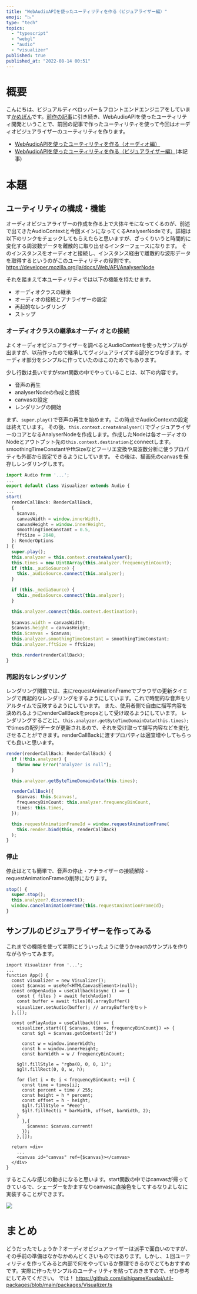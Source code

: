 ```yaml
---
title: "WebAudioAPIを使ったユーティリティを作る（ビジュアライザー編）"
emoji: "📉"
type: "tech"
topics:
  - "typescript"
  - "webgl"
  - "audio"
  - "visualizer"
published: true
published_at: "2022-08-14 00:51"
---
```


# 概要
こんにちは、ビジュアルディベロッパー＆フロントエンドエンジニアをしています[かめぽん](https://twitter.com/kamepon_fe)です。[前作の記事](https://zenn.dev/koudaiishigame/articles/228aa7b7524ee6)に引き続き、WebAudioAPIを使ったユーティリティ開発ということで、前回の記事で作ったユーティリティを使って今回はオーディオビジュアライザーのユーティリティを作ります。

- [WebAudioAPIを使ったユーティリティを作る（オーディオ編）](https://zenn.dev/koudaiishigame/articles/228aa7b7524ee6) 
- [WebAudioAPIを使ったユーティリティを作る（ビジュアライザー編）](https://zenn.dev/koudaiishigame/articles/fc38b0ea18581d)(本記事)

# 本題
## ユーティリティの構成・機能
オーディオビジュアライザーの作成を作る上で大体キモになってくるのが、前述で出てきたAudioContextと今回メインになってくるAnalyserNodeです。詳細は以下のリンクをチェックしてもらえたらと思いますが、ざっくりいうと時間的に変化する周波数データを離散的に取り出せるインターフェースになります。
そのインスタンスをオーディオと接続し、インスタンス経由で離散的な波形データを取得するというのがこのユーティリティの役割です。
https://developer.mozilla.org/ja/docs/Web/API/AnalyserNode

それを踏まえて本ユーティリティでは以下の機能を持たせます。

- オーディオクラスの継承
- オーディオの接続とアナライザーの設定
- 再起的なレンダリング
- ストップ

### オーディオクラスの継承&オーディオとの接続
よくオーディオビジュアライザーを調べるとAudioContextを使ったサンプルが出ますが、以前作ったので継承してヴィジュアライズする部分とつなぎます。オーディオ部分をシンプルに作っていたのはこのためでもあります。

少し行数は長いですがstart関数の中でやっていることは、以下の内容です。
- 音声の再生
- analyserNodeの作成と接続
- canvasの設定
- レンダリングの開始

まず、`super.play()`で音声の再生を始めます。この時点でAudioContextの設定は終えています。
その後、`this.context.createAnalyser()`でヴィジュアライザーのコアとなるAnalyserNodeを作成します。作成したNodeは各オーディオのNodeとアウトプット先の`this.context.destination`とconnectします。
smoothingTimeConstantやfftSizeなどフーリエ変換や周波数分析に使うプロパティも外部から設定できるようにしています。
その後は、描画先のcanvasを保存しレンダリングします。

```ts
import Audio from '...';
...
export default class Visualizer extends Audio {
...
start(
  renderCallBack: RenderCallBack,
  {
    $canvas,
    canvasWidth = window.innerWidth,
    canvasHeight = window.innerHeight,
    smoothingTimeConstant = 0.5,
    fftSize = 2048,
  }: RenderOptions
) {
  super.play();
  this.analyzer = this.context.createAnalyser();
  this.times = new Uint8Array(this.analyzer.frequencyBinCount);
  if (this._audioSource) {
    this._audioSource.connect(this.analyzer);
  }

  if (this._mediaSource) {
    this._mediaSource.connect(this.analyzer);
  }

  this.analyzer.connect(this.context.destination);
  
  $canvas.width = canvasWidth;
  $canvas.height = canvasHeight;
  this.$canvas = $canvas;
  this.analyzer.smoothingTimeConstant = smoothingTimeConstant;
  this.analyzer.fftSize = fftSize;

  this.render(renderCallBack);
}
```

### 再起的なレンダリング

レンダリング関数では、主にrequestAnimationFrameでブラウザの更新タイミングで再起的なレンダリングをするようにしています。これで時間的な音声をリアルタイムで反映するようにしています。
また、使用者側で自由に描写内容を決めれるようにrenderCallBackをpropsとして受け取るようにしています。
レンダリングするごとに、`this.analyzer.getByteTimeDomainData(this.times);`でtimesの配列データが更新されるので、それを受け取って描写内容などを変化させることができます。renderCallBackに渡すプロパティは適宜増やしてもらっても良いと思います。

```ts
render(renderCallBack: RenderCallBack) {
  if (!this.analyzer) {
    throw new Error("analyzer is null");
  }

  this.analyzer.getByteTimeDomainData(this.times);

  renderCallBack({
    $canvas: this.$canvas!,
    frequencyBinCount: this.analyzer.frequencyBinCount,
    times: this.times,
  });

  this.requestAnimationFrameId = window.requestAnimationFrame(
    this.render.bind(this, renderCallBack)
  );
}
```

### 停止
停止はとても簡単で、音声の停止・アナライザーの接続解除・requestAnimationFrameの削除になります。

```ts
stop() {
  super.stop();
  this.analyzer?.disconnect();
  window.cancelAnimationFrame(this.requestAnimationFrameId);
}
```

## サンプルのビジュアライザーを作ってみる
これまでの機能を使って実際にどういったように使うかreactのサンプルを作りながらやってみます。

```tsx
import Visualizer from '...';
...
function App() {
  const visualizer = new Visualizer();
  const $canvas = useRef<HTMLCanvasElement>(null);
  const onOpenAudio = useCallback(async () => {
    const { files } = await fetchAudio()
    const buffer = await files[0].arrayBuffer()
    visualizer.setAudio(buffer); // arrayBufferをセット
  },[]);
  
  const onPlayAudio = useCallback(() => {
    visualizer.start(({ $canvas, times, frequencyBinCount}) => {
      const $gl = $canvas.getContext('2d')
      
      const w = window.innerWidth;
      const h = window.innerHeight;
      const barWidth = w / frequencyBinCount;

    $gl!.fillStyle = "rgba(0, 0, 0, 1)";
    $gl!.fillRect(0, 0, w, h);

    for (let i = 0; i < frequencyBinCount; ++i) {
      const time = times[i];
      const percent = time / 255;
      const height = h * percent;
      const offset = h - height;
      $gl!.fillStyle = "#eee";
      $gl!.fillRect(i * barWidth, offset, barWidth, 2);
    }
      },{
        $canvas: $canvas.current!
      });
    },[]);
  
  return <div>
    ...
    <canvas id="canvas" ref={$canvas}></canvas>
  </div>
}
```

するとこんな感じの動きになると思います。start関数の中ではcanvasが帰ってきているで、シェーダーをかますなりcanvasに直接色をしてするなりよしなに実装することができます。

![](https://storage.googleapis.com/zenn-user-upload/6e4390c76317-20220814.gif)


# まとめ
どうだったでしょうか？オーディオビジュアライザーは派手で面白いのですが、その手前の準備はなかなかめんどくさいものではあります。しかし、１回ユーティリティを作ってみると内部で何をやっているか整理できるのでとてもおすすめです。実際に作ったサンプルのユーティリティを貼っておきますので、ぜひ参考にしてみてください。
では！
https://github.com/isihigameKoudai/util-packages/blob/main/packages/Visualizer.ts
